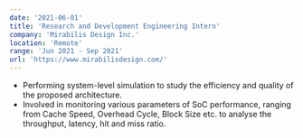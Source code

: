 ```yaml
---
date: '2021-06-01'
title: 'Research and Development Engineering Intern'
company: 'Mirabilis Design Inc.'
location: 'Remote'
range: 'Jun 2021 - Sep 2021'
url: 'https://www.mirabilisdesign.com/'
---
```


- Performing system-level simulation to study the efficiency and quality of the proposed architecture.
- Involved in monitoring various parameters of SoC performance, ranging from Cache Speed, Overhead Cycle, Block Size etc. to analyse the throughput, latency, hit and miss ratio.
